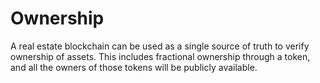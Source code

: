 # Ownership
A real estate blockchain can be used as a single source of truth to verify ownership of assets. This includes fractional ownership through a token, and all the owners of those tokens will be publicly available.
